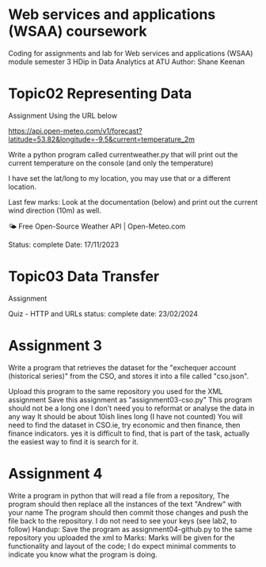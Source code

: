# Web services and applications (WSAA) coursework
Coding for assignments and lab for Web services and applications (WSAA) module semester 3 HDip in Data Analytics at ATU 
Author: Shane Keenan 


# Topic02 Representing Data

Assignment
Using the URL below

https://api.open-meteo.com/v1/forecast?latitude=53.82&longitude=-9.5&current=temperature_2m

Write a python program called currentweather.py that will print out the current temperature on the console (and only the temperature)

I have set the lat/long to my location, you may use that or a different location.

Last few marks:
Look at the documentation (below) and print out the current wind direction (10m) as well.

🌤️ Free Open-Source Weather API | Open-Meteo.com



Status: complete 
Date: 17/11/2023



# Topic03 Data Transfer

Assignment 

Quiz - HTTP and URLs 
status: complete 
date: 23/02/2024



# Assignment 3 

Write a program that retrieves the dataset for the "exchequer account (historical series)" from the CSO, and stores it into a file called "cso.json".

Upload this program to the same repository you used for the XML assignment
Save this assignment as "assignment03-cso.py"
This program should not be a long one
I don't need you to reformat or analyse the data in any way
It should be about 10ish lines long (I have not counted)
You will need to find the dataset in CSO.ie, try economic and then finance, then finance indicators. yes it is difficult to find, that is part of the task, actually the easiest way to find it is search for it.



# Assignment 4 

Write a program in python that will read a file from a repository, 
The program should then replace all the instances of the text "Andrew" with your name
The program should then commit those changes and push the file back to the repository.
I do not need to see your keys (see lab2, to follow)
Handup: Save the program as assignment04-github.py to the same repository you uploaded the xml to
Marks: Marks will be given for the functionality and layout of the code; I do expect minimal comments to indicate you know what the program is doing.


